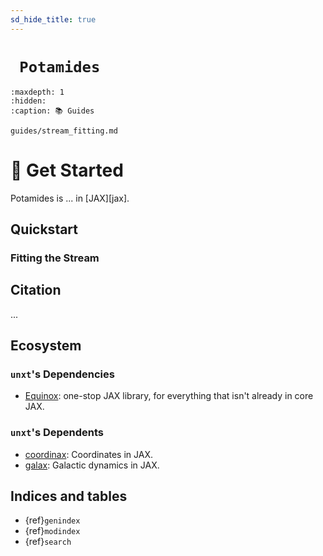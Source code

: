 ```yaml
---
sd_hide_title: true
---
```


<h1> <code> Potamides </code> </h1>

```{toctree}
:maxdepth: 1
:hidden:
:caption: 📚 Guides

guides/stream_fitting.md
```

# 🚀 Get Started

Potamides is ... in [JAX][jax].

## Quickstart

### Fitting the Stream

## Citation

...

## Ecosystem

### `unxt`'s Dependencies

- [Equinox][equinox]: one-stop JAX library, for everything that isn't already in
  core JAX.

### `unxt`'s Dependents

- [coordinax][coordinax]: Coordinates in JAX.
- [galax][galax]: Galactic dynamics in JAX.

 <!-- LINKS -->

[coordinax]: https://github.com/GalacticDynamics/coordinax
[equinox]: https://docs.kidger.site/equinox/
[galax]: https://github.com/GalacticDynamics/galax

## Indices and tables

- {ref}`genindex`
- {ref}`modindex`
- {ref}`search`
